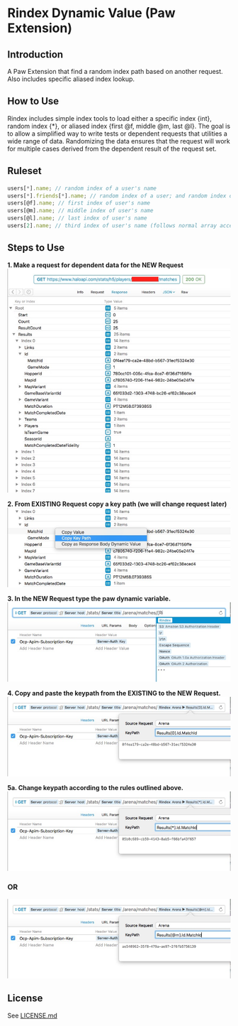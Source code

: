 # Rindex Dynamic Value (Paw Extension)


## Introduction 
A Paw Extension that find a random index path based on another request. Also includes specific aliased index lookup.

## How to Use

Rindex includes simple index tools to load either a specific index {int}, random index {*}, or aliased index
{first @f, middle @m, last @l}. The goal is to allow a simplified way to write tests or dependent requests that
utilities a wide range of data. Randomizing the data ensures that the request will work for multiple cases derived
from the dependent result of the request set.

## Ruleset

```javascript
users[*].name; // random index of a user's name
users[*].friends[*].name; // random index of a user; and random index of that user friend's name
users[@f].name; // first index of user's name
users[@m].name; // middle index of user's name
users[@l].name; // last index of user's name
users[2].name; // third index of user's name (follows normal array access)
```

## Steps to Use

**1. Make a request for dependent data for the NEW Request**
![](/images/step1_rindex.jpg?raw=true "Step 1")

**2. From EXISTING Request copy a key path (we will change request later)**
![](/images/step2_rindex.jpg?raw=true "Step 2")

**3. In the NEW Request type the paw dynamic variable.**
![](/images/step3_rindex.jpg?raw=true "Step 3")

**4. Copy and paste the keypath from the EXISTING to the NEW Request.**
![](/images/step4_rindex.jpg?raw=true "Step 4")

**5a. Change keypath according to the rules outlined above.**
![](/images/step5_rindex.jpg?raw=true "Step 5")

### OR

![](/images/step5_alternate_rindex.jpg?raw=true "Step 5 Alternate")

## License

See [LICENSE.md](/LICENSE.md)